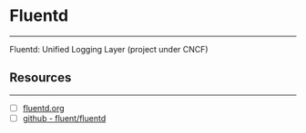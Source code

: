 # Fluentd
---
Fluentd: Unified Logging Layer (project under CNCF)

## Resources
---
- [ ] [fluentd.org](https://www.fluentd.org/)
- [ ] [github - fluent/fluentd](https://github.com/fluent/fluentd)
